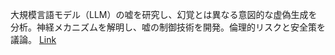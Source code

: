 大規模言語モデル（LLM）の嘘を研究し、幻覚とは異なる意図的な虚偽生成を分析。神経メカニズムを解明し、嘘の制御技術を開発。倫理的リスクと安全策を議論。
[Link](http://arxiv.org/abs/2509.03518v1)

